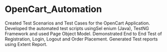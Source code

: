 # OpenCart_Automation
Created Test Scenarios and Test Cases for the OpenCart Application.
Developed the automated test scripts usingSel enium (Java), TestNG Framework and used Page Object Model.
Demonstrated End to End Test of Registration, Login, Logout and Order Placement.
Generated Test reports using Extent Report.
